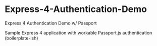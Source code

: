 # Express-4-Authentication-Demo
Express 4 Authentication Demo w/ Passport

Sample Express 4 application with workable Passport.js authentication (boilerplate-ish)
